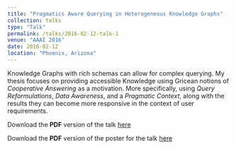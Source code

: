 ```yaml
---
title: "Pragmatics Aware Querying in Heterogeneous Knowledge Graphs"
collection: talks
type: "Talk"
permalink: /talks/2016-02-12-talk-1
venue: "AAAI 2016"
date: 2016-02-12
location: "Phoenix, Arizona"
---
```


Knowledge Graphs with rich schemas can allow for complex querying. My thesis focuses on providing accessible Knowledge using Gricean notions of _Cooperative Answering_ as a motivation. More specifically, using  _Query Reformulations_, _Data Awareness_, and a _Pragmatic Context_, along with the results they can become more responsive in the context of user requirements.

Download the **PDF** version of the talk [here](https://N00bsie.github.io/files/Pragmatics_Aware_Querying.pdf)

Download the **PDF** version of the poster for the talk [here](https://N00bsie.github.io/files/AAAI-DC-16_poster.pdf)
